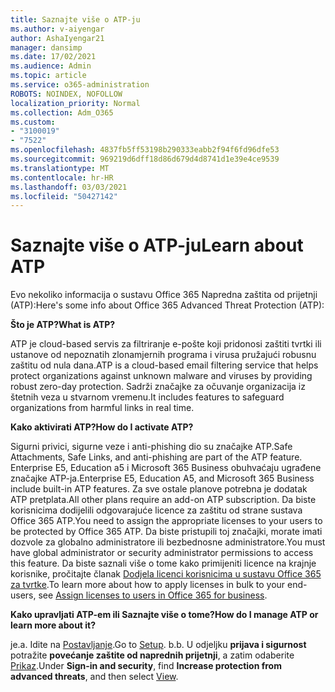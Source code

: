 ```yaml
---
title: Saznajte više o ATP-ju
ms.author: v-aiyengar
author: AshaIyengar21
manager: dansimp
ms.date: 17/02/2021
ms.audience: Admin
ms.topic: article
ms.service: o365-administration
ROBOTS: NOINDEX, NOFOLLOW
localization_priority: Normal
ms.collection: Adm_O365
ms.custom:
- "3100019"
- "7522"
ms.openlocfilehash: 4837fb5ff53198b290333eabb2f94f6fd96dfe53
ms.sourcegitcommit: 969219d6dff18d86d679d4d8741d1e39e4ce9539
ms.translationtype: MT
ms.contentlocale: hr-HR
ms.lasthandoff: 03/03/2021
ms.locfileid: "50427142"
---
```

# <a name="learn-about-atp"></a><span data-ttu-id="588ac-102">Saznajte više o ATP-ju</span><span class="sxs-lookup"><span data-stu-id="588ac-102">Learn about ATP</span></span>

<span data-ttu-id="588ac-103">Evo nekoliko informacija o sustavu Office 365 Napredna zaštita od prijetnji (ATP):</span><span class="sxs-lookup"><span data-stu-id="588ac-103">Here's some info about Office 365 Advanced Threat Protection (ATP):</span></span>

<span data-ttu-id="588ac-104">**Što je ATP?**</span><span class="sxs-lookup"><span data-stu-id="588ac-104">**What is ATP?**</span></span>

<span data-ttu-id="588ac-105">ATP je cloud-based servis za filtriranje e-pošte koji pridonosi zaštiti tvrtki ili ustanove od nepoznatih zlonamjernih programa i virusa pružajući robusnu zaštitu od nula dana.</span><span class="sxs-lookup"><span data-stu-id="588ac-105">ATP is a cloud-based email filtering service that helps protect organizations against unknown malware and viruses by providing robust zero-day protection.</span></span> <span data-ttu-id="588ac-106">Sadrži značajke za očuvanje organizacija iz štetnih veza u stvarnom vremenu.</span><span class="sxs-lookup"><span data-stu-id="588ac-106">It includes features to safeguard organizations from harmful links in real time.</span></span>

<span data-ttu-id="588ac-107">**Kako aktivirati ATP?**</span><span class="sxs-lookup"><span data-stu-id="588ac-107">**How do I activate ATP?**</span></span>

<span data-ttu-id="588ac-108">Sigurni privici, sigurne veze i anti-phishing dio su značajke ATP.</span><span class="sxs-lookup"><span data-stu-id="588ac-108">Safe Attachments, Safe Links, and anti-phishing are part of the ATP feature.</span></span> <span data-ttu-id="588ac-109">Enterprise E5, Education a5 i Microsoft 365 Business obuhvaćaju ugrađene značajke ATP-ja.</span><span class="sxs-lookup"><span data-stu-id="588ac-109">Enterprise E5, Education A5, and Microsoft 365 Business include built-in ATP features.</span></span> <span data-ttu-id="588ac-110">Za sve ostale planove potrebna je dodatak ATP pretplata.</span><span class="sxs-lookup"><span data-stu-id="588ac-110">All other plans require an add-on ATP subscription.</span></span> <span data-ttu-id="588ac-111">Da biste korisnicima dodijelili odgovarajuće licence za zaštitu od strane sustava Office 365 ATP.</span><span class="sxs-lookup"><span data-stu-id="588ac-111">You need to assign the appropriate licenses to your users to be protected by Office 365 ATP.</span></span> <span data-ttu-id="588ac-112">Da biste pristupili toj značajki, morate imati dozvole za globalno administratore ili bezbednosne administratore.</span><span class="sxs-lookup"><span data-stu-id="588ac-112">You must have global administrator or security administrator permissions to access this feature.</span></span> <span data-ttu-id="588ac-113">Da biste saznali više o tome kako primijeniti licence na krajnje korisnike, pročitajte članak [Dodjela licenci korisnicima u sustavu Office 365 za tvrtke](https://go.microsoft.com/fwlink/?linkid=2093435).</span><span class="sxs-lookup"><span data-stu-id="588ac-113">To learn more about how to apply licenses in bulk to your end-users, see [Assign licenses to users in Office 365 for business](https://go.microsoft.com/fwlink/?linkid=2093435).</span></span>

<span data-ttu-id="588ac-114">**Kako upravljati ATP-em ili Saznajte više o tome?**</span><span class="sxs-lookup"><span data-stu-id="588ac-114">**How do I manage ATP or learn more about it?**</span></span>

<span data-ttu-id="588ac-115">je.</span><span class="sxs-lookup"><span data-stu-id="588ac-115">a.</span></span> <span data-ttu-id="588ac-116">Idite na [Postavljanje](https://go.microsoft.com/fwlink/p/?linkid=2075721).</span><span class="sxs-lookup"><span data-stu-id="588ac-116">Go to [Setup](https://go.microsoft.com/fwlink/p/?linkid=2075721).</span></span>
<span data-ttu-id="588ac-117">b.</span><span class="sxs-lookup"><span data-stu-id="588ac-117">b.</span></span> <span data-ttu-id="588ac-118">U odjeljku **prijava i sigurnost** potražite **povećanje zaštite od naprednih prijetnji**, a zatim odaberite [Prikaz](https://go.microsoft.com/fwlink/?linkid=2109302).</span><span class="sxs-lookup"><span data-stu-id="588ac-118">Under **Sign-in and security**, find **Increase protection from advanced threats**, and then select [View](https://go.microsoft.com/fwlink/?linkid=2109302).</span></span>
